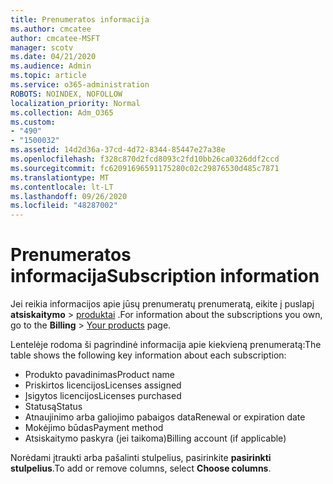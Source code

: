 ```yaml
---
title: Prenumeratos informacija
ms.author: cmcatee
author: cmcatee-MSFT
manager: scotv
ms.date: 04/21/2020
ms.audience: Admin
ms.topic: article
ms.service: o365-administration
ROBOTS: NOINDEX, NOFOLLOW
localization_priority: Normal
ms.collection: Adm_O365
ms.custom:
- "490"
- "1500032"
ms.assetid: 14d2d36a-37cd-4d72-8344-85447e27a38e
ms.openlocfilehash: f328c870d2fcd8093c2fd10bb26ca0326ddf2ccd
ms.sourcegitcommit: fc62091696591175280c02c29876530d485c7871
ms.translationtype: MT
ms.contentlocale: lt-LT
ms.lasthandoff: 09/26/2020
ms.locfileid: "48287002"
---
```

# <a name="subscription-information"></a><span data-ttu-id="b8219-102">Prenumeratos informacija</span><span class="sxs-lookup"><span data-stu-id="b8219-102">Subscription information</span></span>

<span data-ttu-id="b8219-103">Jei reikia informacijos apie jūsų prenumeratų prenumeratą, eikite į puslapį **atsiskaitymo** \> [produktai](https://go.microsoft.com/fwlink/p/?linkid=842054) .</span><span class="sxs-lookup"><span data-stu-id="b8219-103">For information about the subscriptions you own, go to the **Billing** \> [Your products](https://go.microsoft.com/fwlink/p/?linkid=842054) page.</span></span>
  
<span data-ttu-id="b8219-104">Lentelėje rodoma ši pagrindinė informacija apie kiekvieną prenumeratą:</span><span class="sxs-lookup"><span data-stu-id="b8219-104">The table shows the following key information about each subscription:</span></span>
  
- <span data-ttu-id="b8219-105">Produkto pavadinimas</span><span class="sxs-lookup"><span data-stu-id="b8219-105">Product name</span></span>
- <span data-ttu-id="b8219-106">Priskirtos licencijos</span><span class="sxs-lookup"><span data-stu-id="b8219-106">Licenses assigned</span></span>
- <span data-ttu-id="b8219-107">Įsigytos licencijos</span><span class="sxs-lookup"><span data-stu-id="b8219-107">Licenses purchased</span></span>
- <span data-ttu-id="b8219-108">Statusą</span><span class="sxs-lookup"><span data-stu-id="b8219-108">Status</span></span>
- <span data-ttu-id="b8219-109">Atnaujinimo arba galiojimo pabaigos data</span><span class="sxs-lookup"><span data-stu-id="b8219-109">Renewal or expiration date</span></span>
- <span data-ttu-id="b8219-110">Mokėjimo būdas</span><span class="sxs-lookup"><span data-stu-id="b8219-110">Payment method</span></span>
- <span data-ttu-id="b8219-111">Atsiskaitymo paskyra (jei taikoma)</span><span class="sxs-lookup"><span data-stu-id="b8219-111">Billing account (if applicable)</span></span>
 
<span data-ttu-id="b8219-112">Norėdami įtraukti arba pašalinti stulpelius, pasirinkite **pasirinkti stulpelius**.</span><span class="sxs-lookup"><span data-stu-id="b8219-112">To add or remove columns, select **Choose columns**.</span></span>